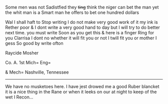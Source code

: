 Some men was not Sadistfied  they ~~ting~~ think the niger can bet the man yet the whit man is a Smart man  he offers to bet one hundred dollars  

Wal I shall haft to Stop writing I do not make very good work of it  my ink is Rether poor & I dont write a very good hand to day but I will try to do better next time. you must write Soon as you get this & here is a finger Ring for you Clarrisa  I dont no whether it will fit you or not  I twill fit you or mother I gess  So good by  write ofton

Raycide Mosher 

Co. A. 1st Mich= Eng= 

& Mech= Nashville, Tennessee

---

We have no musketoes here. I have jest drowed me a good Ruber blancket it is a nice thing in the Rane or when it leeks on our at night to keep of the wet I Recon...